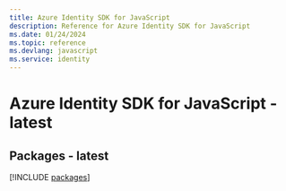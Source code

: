 ```yaml
---
title: Azure Identity SDK for JavaScript
description: Reference for Azure Identity SDK for JavaScript
ms.date: 01/24/2024
ms.topic: reference
ms.devlang: javascript
ms.service: identity
---
```

# Azure Identity SDK for JavaScript - latest
## Packages - latest
[!INCLUDE [packages](identity-index.md)]